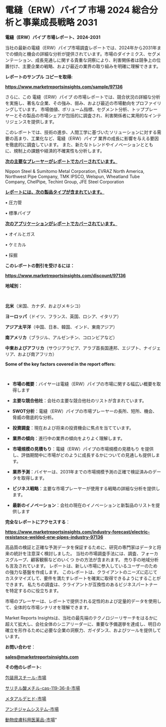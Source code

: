 # 電縫（ERW）パイプ 市場 2024 総合分析と事業成長戦略 2031

<strong>電縫（ERW）パイプ 市場レポート、2024-2031</strong>

当社の最新の電縫（ERW）パイプ市場調査レポートでは、2024年から2031年までの傾向と機会の詳細な分析が提供されています。市場のダイナミクス、セグメンテーション、成長見通しに関する貴重な洞察により、利害関係者は競争上の位置付け、主要企業の戦略、および最近の業界の取り組みを明確に理解できます。



<strong>レポートのサンプル コピーを取得:</strong> <a href=https://www.marketreportsinsights.com/sample/97136>

<strong><u>https://www.marketreportsinsights.com/sample/97136</u></strong></a>

さらに、この 電縫（ERW）パイプ の市場レポートでは、競合状況の詳細な分析を実施し、著名な企業、その強み、弱み、および最近の市場動向をプロファイリングしています。 市場価値、ボリューム指標、セグメント分析、トッププレーヤーとその製品の市場シェアが包括的に調査され、利害関係者に実用的なインテリジェンスを提供します。

このレポートでは、技術の進歩、人間工学に基づいたソリューションに対する需要の高まり、工業化など、電縫（ERW）パイプ 業界の成長に影響を与える要因を徹底的に調査しています。 また、新たなトレンドやイノベーションとともに、規制上の課題や経済的不確実性も分析します。



<strong><u>次の主要なプレーヤーがレポートでカバーされています。</u></strong>

Nippon Steel & Sumitomo Metal Corporation, EVRAZ North America, Northwest Pipe Company, TMK IPSCO, Welspun, Wheatland Tube Company, ChelPipe, Techint Group, JFE Steel Corporation



<strong><u><b>レポートには、次の製品タイプが含まれています。</b></u></strong>

• 圧力管

• 標準パイプ



<strong><u><b>次のアプリケーションがレポートでカバーされています。</b></u></strong>

• オイルとガス

• ケミカル

• 採掘



<strong><b>このレポートの割引を受けるには：</b></strong>

<a href=https://www.marketreportsinsights.com/discount/97136>

<strong><u>https://www.marketreportsinsights.com/discount/97136</u></strong></a>



<strong>地域別：</strong>

<strong> </strong>



<strong>北米</strong>（米国、カナダ、およびメキシコ）



<strong>ヨーロッパ</strong>（ドイツ、フランス、英国、ロシア、イタリア）



<strong>アジア太平洋</strong>（中国、日本、韓国、インド、東南アジア）



<strong>南アメリカ</strong>（ブラジル、アルゼンチン、コロンビアなど）



<strong>中東およびアフリカ</strong>（サウジアラビア、アラブ首長国連邦、エジプト、ナイジェリア、および南アフリカ）



<strong>Some of the key factors covered in the report offers:</strong>

<strong> </strong>
<ul>
  <li>

<strong>市場の概要</strong>：バイヤーは電縫（ERW）パイプの市場に関する幅広い概要を取得します</li>
  <li>

<strong>主要な競合他社</strong>：会社の主要な競合他社のリストが含まれています。</li>
  <li>

<strong>SWOT分析</strong>：電縫（ERW）パイプの市場プレーヤーの長所、短所、機会、脅威の徹底的な分析。</li>
  <li>

<strong>投資調査</strong>：現在および将来の投資機会に焦点を当てています。</li>
  <li>

<strong>業界の傾向</strong>：進行中の業界の傾向をよりよく理解します。</li>
  <li>

<strong>市場規模の見積もり</strong>：電縫（ERW）パイプの市場規模の見積もり を提供し、評価期間中に市場がどのように成長するかについての見通しも提供します。</li>
  <li>

<strong>業界予測</strong>：バイヤーは、2031年までの市場規模予測の正確で検証済みのデータを取得します。</li>
  <li>

<strong>ビジネス戦略</strong>：主要な市場プレーヤーが使用する戦略の詳細な分析を提供します。</li>
  <li>

<strong>最新のイノベーション</strong>：会社の現在のイノベーションと新製品のリストを提供します</li>
</ul>


<strong>完全なレポートにアクセスする</strong>：

<a href=https://www.marketreportsinsights.com/industry-forecast/electric-resistance-welded-erw-pipes-industry-97136>

<strong><u>https://www.marketreportsinsights.com/industry-forecast/electric-resistance-welded-erw-pipes-industry-97136</u></strong></a>

高品質の検証と正確な予測データを保証するために、研究の専門家はデータと将来の統計を注意深く検討しました。 当社の市場調査手法には、調査、フォーカスグループ、顧客観察などのいくつ かの方法が含まれます。 売り手の地域分析も言及されています。 レポートは、新しい市場に参入しているユーザーのための強力な基盤を作成します。 このレポートは、クライアントのニーズに応じてカスタマイズして、要件を満たすレポートを確実に取得できるようにすることができます。 私たちの調査は、クライアントが互換性のあるビジネスパートナーを特定するのに役立ちます。

市場のプレーヤーは、レポートで提供される定性的および定量的データを使用して、全体的な市場シナリオを理解できます。

Market Reports Insightsは、当社の最先端のテクノロジーリサーチをはるかに超えて拡大し、会社全体のシニアリーダーに、重要な予備選挙を達成し、明日の確立を形作るために必要な企業の洞察力、ガイダンス、およびツールを提供しています。



<strong><b>お問い合わせ</b></strong>：

<a href=mailto:sales@marketreportsinsights.com>

<strong><u>sales@marketreportsinsights.com</u></strong></a>



<strong>その他のレポート:</strong>

<a href=https://www.linkedin.com/pulse/包装用スチール-市場-2030-年までの需要に焦点を当てた-2023-wlk0f/>包装用スチール-市場</a>

<a href=https://www.linkedin.com/pulse/サリチル酸メチル-cas-119-36-8-市場-2023-swot-hm1ef/>サリチル酸メチル-cas-119-36-8-市場</a>

<a href=https://www.linkedin.com/pulse/メタアルデヒド-市場-2023-推進要因と成長機会-2030-consumer-connection-collective-360-s6z1c/>メタアルデヒド-市場</a>

<a href=https://www.linkedin.com/pulse/アンチジャムシステム-市場-2023-総利益と主要ベンダー-2030-ieh5f/>アンチジャムシステム-市場</a>

<a href=https://www.linkedin.com/pulse/動物皮膚科用医薬品-市場-2023-swot-分析と最新イノベーション-luctf/>動物皮膚科用医薬品-市場</a>"
